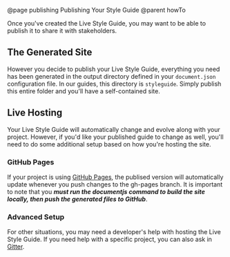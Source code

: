 @page publishing Publishing Your Style Guide
@parent howTo

Once you've created the Live Style Guide, you may want to be able to publish it to share it with stakeholders.

## The Generated Site

However you decide to publish your Live Style Guide, everything you need has been generated in the output directory defined in your `document.json` configuration file. In our guides, this directory is `styleguide`. Simply publish this entire folder and you'll have a self-contained site.

## Live Hosting

Your Live Style Guide will automatically change and evolve along with your project. However, if you'd like your published guide to change as well, you'll need to do some additional setup based on how you're hosting the site.

### GitHub Pages

If your project is using [GitHub Pages](https://pages.github.com/), the publised version will automatically update whenever you push changes to the gh-pages branch. It is important to note that you ***must run the documentjs command to build the site locally, then push the generated files to GitHub***.

### Advanced Setup

For other situations, you may need a developer's help with hosting the Live Style Guide. If you need help with a specific project, you can also ask in [Gitter](gitter.im/bitovi/documentjs).